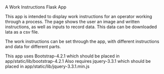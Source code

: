 A Work Instructions Flask App

This app is intended to display work instructions for an operator working through a process. The page shows the user an image and written instructions, as well 
as inputs to record data. This data can be downloaded lata as a csv file.

The work instructions can be set through the app, with different instructions and data for different parts.


This app uses Bootstrap-4.2.1 which should be placed in app/static/lib/bootstrap-4.2.1
Also requires jquery-3.3.1 which should be placed in app/static/lib/jquery-3.3.1.min.js